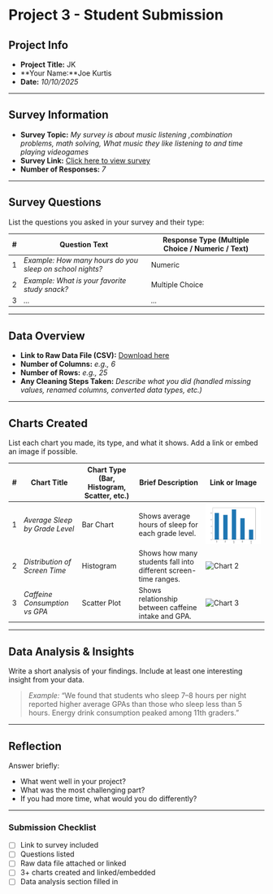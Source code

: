# Project 3 -  Student Submission

## Project Info
- **Project Title:** JK
- **Your Name:**Joe Kurtis
- **Date:** _10/10/2025_

---

## Survey Information
- **Survey Topic:** _My survey is about music listening ,combination problems, math solving, What music they like listening to and time playing videogames_
- **Survey Link:** [Click here to view survey](https://docs.google.com/forms/d/e/1FAIpQLScQ1eALLpYf_ulJRqHnvleQkldI5IHDO0Cvb_8w7TuHnEg8Zw/viewform?usp=sharing&ouid=117214671967308925010)
- **Number of Responses:** _7_

---

## Survey Questions
List the questions you asked in your survey and their type:

| # | Question Text | Response Type (Multiple Choice / Numeric / Text) |
|---|---------------|-------------------------------------------------|
| 1 | _Example: How many hours do you sleep on school nights?_ | Numeric |
| 2 | _Example: What is your favorite study snack?_ | Multiple Choice |
| 3 | _..._ | _..._ |

---

## Data Overview
- **Link to Raw Data File (CSV):** [Download here](notpandas.csv)
- **Number of Columns:** _e.g., 6_
- **Number of Rows:** _e.g., 25_
- **Any Cleaning Steps Taken:** _Describe what you did (handled missing values, renamed columns, converted data types, etc.)_

---

## Charts Created
List each chart you made, its type, and what it shows. Add a link or embed an image if possible.

| # | Chart Title | Chart Type (Bar, Histogram, Scatter, etc.) | Brief Description | Link or Image |
|---|-------------|-------------------------------------------|-------------------|---------------|
| 1 | _Average Sleep by Grade Level_ | Bar Chart | Shows average hours of sleep for each grade level. | ![Chart 1](Figure_1.png) |
| 2 | _Distribution of Screen Time_ | Histogram | Shows how many students fall into different screen-time ranges. | ![Chart 2](chart2.png) |
| 3 | _Caffeine Consumption vs GPA_ | Scatter Plot | Shows relationship between caffeine intake and GPA. | ![Chart 3](chart3.png) |

---

## Data Analysis & Insights
Write a short analysis of your findings. Include at least one interesting insight from your data.

> _Example:_ “We found that students who sleep 7–8 hours per night reported higher average GPAs than those who sleep less than 5 hours. Energy drink consumption peaked among 11th graders.”

---

## Reflection
Answer briefly:
- What went well in your project?
- What was the most challenging part?
- If you had more time, what would you do differently?

---

### Submission Checklist
- [ ] Link to survey included
- [ ] Questions listed
- [ ] Raw data file attached or linked
- [ ] 3+ charts created and linked/embedded
- [ ] Data analysis section filled in